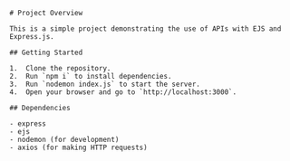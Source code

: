     # Project Overview

    This is a simple project demonstrating the use of APIs with EJS and Express.js.

    ## Getting Started

    1.  Clone the repository.
    2.  Run `npm i` to install dependencies.
    3.  Run `nodemon index.js` to start the server.
    4.  Open your browser and go to `http://localhost:3000`.

    ## Dependencies

    - express
    - ejs
    - nodemon (for development)
    - axios (for making HTTP requests)